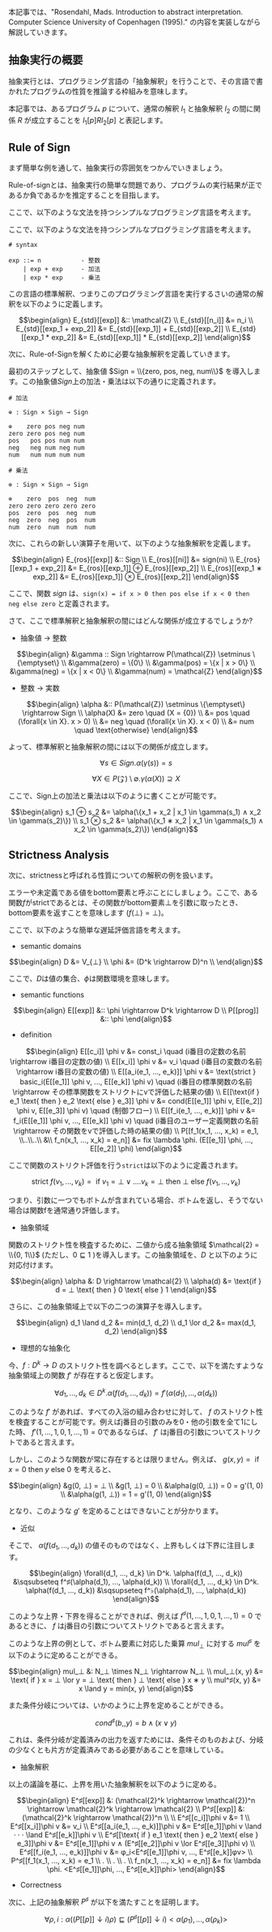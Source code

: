 本記事では、"Rosendahl, Mads. Introduction to abstract interpretation. Computer Science University of Copenhagen (1995)." の内容を実装しながら解説していきます。

## 抽象実行の概要

抽象実行とは、プログラミング言語の「抽象解釈」を行うことで、その言語で書かれたプログラムの性質を推論する枠組みを意味します。

本記事では、あるプログラム $p$ について、通常の解釈 $I_1$ と抽象解釈 $I_2$ の間に関係 $R$ が成立することを $I_1[p] R I_2[p]$ と表記します。

## Rule of Sign

まず簡単な例を通して、抽象実行の雰囲気をつかんでいきましょう。

Rule-of-signとは、抽象実行の簡単な問題であり、プログラムの実行結果が正であるか負であるかを推定することを目指します。

ここで、以下のような文法を持つシンプルなプログラミング言語を考えます。

ここで、以下のような文法を持つシンプルなプログラミング言語を考えます。

```
# syntax

exp ::= n           - 整数
	| exp + exp     - 加法
	| exp * exp     - 乗法
```

この言語の標準解釈、つまりこのプログラミング言語を実行するさいの通常の解釈を以下のように定義します。

```math
\begin{align}
    E_{std}[[exp]] &:: \mathcal{Z} \\
    E_{std}[[n_i]] &= n_i \\
    E_{std}[[exp_1 + exp_2]] &= E_{std}[[exp_1]] + E_{std}[[exp_2]] \\
    E_{std}[[exp_1 * exp_2]] &= E_{std}[[exp_1]] * E_{std}[[exp_2]]
\end{align}
```

次に、Rule-of-Signを解くために必要な抽象解釈を定義していきます。

最初のステップとして、抽象値 $Sign = \\{zero, pos, neg, num\\}$ を導入します。この抽象値$Sign$上の加法・乗法は以下の通りに定義されます。

```
# 加法

⊕ : Sign × Sign → Sign

⊕    zero pos neg num
zero zero pos neg num
pos   pos pos num num
neg   neg num neg num
num   num num num num
```

```
# 乗法

⊗ : Sign × Sign → Sign

⊗    zero  pos  neg  num
zero zero zero zero zero
pos  zero  pos  neg  num
neg  zero  neg  pos  num
num  zero  num  num  num
```

次に、これらの新しい演算子を用いて、以下のような抽象解釈を定義します。


```math
\begin{align}
    E_{ros}[[exp]] &:: Sign \\
    E_{ros}[[ni]] &= sign(ni) \\
    E_{ros}[[exp_1 + exp_2]] &= E_{ros}[[exp_1]] ⊕ E_{ros}[[exp_2]] \\
    E_{ros}[[exp_1 ∗ exp_2]] &= E_{ros}[[exp_1]] ⊗ E_{ros}[[exp_2]]
\end{align}
```

ここで、関数 $sign$ は、`sign(x) = if x > 0 then pos else if x < 0 then neg else zero` と定義されます。

さて、ここで標準解釈と抽象解釈の間にはどんな関係が成立するでしょうか?

- 抽象値 -> 整数

```math
\begin{align}
    &\gamma :: Sign \rightarrow P(\mathcal{Z}) \setminus \{\emptyset\} \\
    
    &\gamma(zero) = \{0\} \\
    &\gamma(pos) = \{x | x > 0\} \\ 
    &\gamma(neg) = \{x | x < 0\} \\
    &\gamma(num) = \mathcal{Z}
\end{align}
```

- 整数 -> 実数

```math
\begin{align}
\alpha &:: P(\mathcal{Z}) \setminus \{\emptyset\} \rightarrow Sign \\
\alpha(X) &= zero \quad (X = {0}) \\
          &= pos  \quad (\forall{x \in X}. x > 0) \\
		  &= neg  \quad (\forall{x \in X}. x < 0) \\
		  &= num  \quad \text{otherwise}
\end{align}
```

よって、標準解釈と抽象解釈の間には以下の関係が成立します。

```math
\forall{s} \in Sign.  \alpha(\gamma(s)) = s 
```
```math
\forall{X} \in P(\mathcal{Z}) \setminus \emptyset.  \gamma(\alpha(X)) \supseteq X
```

ここで、Sign上の加法と乗法は以下のように書くことが可能です。

```math
\begin{align}
s_1 ⊕ s_2 &= \alpha(\{x_1 + x_2 | x_1 \in \gamma(s_1) ∧ x_2 \in \gamma(s_2)\}) \\
s_1 ⊗ s_2 &= \alpha(\{x_1 ∗ x_2 | x_1 \in \gamma(s_1) ∧ x_2 \in \gamma(s_2)\}) 
\end{align}
```

## Strictness Analysis

次に、strictnessと呼ばれる性質についての解釈の例を扱います。

エラーや未定義である値をbottom要素と呼ぶことにしましょう。ここで、ある関数$f$がstrictであるとは、その関数がbottom要素$⊥$を引数に取ったとき、bottom要素を返すことを意味します ($f(⊥) = ⊥$)。

ここで、以下のような簡単な遅延評価言語を考えます。

- semantic domains

```math
\begin{align}
    D &= V_{⊥}         \\
\phi &= (D^k \rightarrow D)^n  \\
\end{align}
```

ここで、$D$は値の集合、$\phi$は関数環境を意味します。

- semantic functions

```math
\begin{align}
    E[[exp]]  &:: \phi \rightarrow D^k \rightarrow D  \\
    P[[prog]] &:: \phi
\end{align}
```

- definition

```math
\begin{align}
    E[[c_i]] \phi v  &= const_i \quad (i番目の定数の名前 \rightarrow i番目の定数の値) \\                                     
E[[x_i]] \phi v      &= v_i \quad (i番目の変数の名前 \rightarrow i番目の変数の値) \\                                            
E[[a_i(e_1, ..., e_k)]] \phi v  &= \text{strict } basic_i(E[[e_1]] \phi v, ..., E[[e_k]] \phi v) \quad (i番目の標準関数の名前 \rightarrow その標準関数をストリクトにvで評価した結果の値) \\
E[[\text{if } e_1 \text{ then } e_2 \text{ else } e_3]] \phi v &= cond(E[[e_1]] \phi v, E[[e_2]] \phi v, E[[e_3]] \phi v) \quad (制御フロー) \\
E[[f_i(e_1, ..., e_k)]] \phi v       &= f_i(E[[e_1]] \phi v, ..., E[[e_k]] \phi v) \quad (i番目のユーザー定義関数の名前 \rightarrow その関数をvで評価した時の結果の値)          \\ 

P[[f_1(x_1, ..., x_k) = e_1, \\..\\..\\ &\\ f_n(x_1, ..., x_k) = e_n]]  &= fix \lambda \phi. (E[[e_1]] \phi, ..., E[[e_2]] \phi)
\end{align}
```

ここで関数のストリクト評価を行う`strict`は以下のように定義されます。

```math
\text{strict } f(v_1, ..., v_k) = \text{ if } v_1 = ⊥ ∨ .... v_k = ⊥ \text{ then } ⊥ \text{ else } f(v_1, ..., v_k)
```

つまり、引数に一つでもボトムが含まれている場合、ボトムを返し、そうでない場合は関数fを通常通り評価します。

- 抽象領域

関数のストリクト性を検査するために、二値から成る抽象領域 $\mathcal{2} = \\{0, 1\\}$ (ただし、$0 \sqsubseteq 1$ )を導入します。この抽象領域を、$D$ と以下のように対応付けます。

```math
\begin{align}
\alpha &: D \rightarrow \mathcal{2} \\
\alpha(d) &= \text{if } d = ⊥ \text{ then } 0 \text{ else } 1
\end{align}
```

さらに、この抽象領域上で以下の二つの演算子を導入します。

```math
\begin{align}
  d_1 \land d_2 &= min(d_1, d_2) \\
  d_1 \lor d_2 &= max(d_1, d_2)
\end{align}
```

- 理想的な抽象化

今、$f : D^k \rightarrow D$ のストリクト性を調べるとします。ここで、以下を満たすような抽象領域上の関数 $f'$ が存在すると仮定します。

```math
\forall{d_1, ..., d_k} \in D^k. \alpha(f(d_1, ..., d_k)) = f'(\alpha(d_1), ..., \alpha(d_k))
```

このような $f'$ があれば、すべての入浴の組み合わせに対して、 $f$ のストリクト性を検査することが可能です。例えばj番目の引数のみを0・他の引数を全て1にした時、 $f'(1, ..., 1, 0, 1, ..., 1) = 0$であるならば、 $f'$ はj番目の引数についてストリクトであると言えます。

しかし、このような関数が常に存在するとは限りません。例えば、 $g(x, y) = \text{ if } x = 0 \text{ then } y \text{ else } 0$ を考えると、

```math
\begin{align}
	&g(0, ⊥) = ⊥ \\
	&g(1, ⊥) = 0 \\
	&\alpha(g(0, ⊥)) = 0 = g'(1, 0) \\
	&\alpha(g(1, ⊥)) = 1 = g'(1, 0)
\end{align}
```

となり、このような $g'$ を定めることはできないことが分かります。

- 近似

そこで、 $\alpha(f(d_1, ..., d_k))$ の値そのものではなく、上界もしくは下界に注目します。

```math
\begin{align}
\forall{d_1, ..., d_k} \in D^k. \alpha(f(d_1, ..., d_k)) &\sqsubseteq f^♯(\alpha(d_1), ..., \alpha(d_k)) \\
\forall{d_1, ..., d_k} \in D^k. \alpha(f(d_1, ..., d_k)) &\sqsupseteq f^♭(\alpha(d_1), ..., \alpha(d_k))
\end{align}
```

このような上界・下界を得ることができれば、例えば $f^♯(1, ..., 1, 0, 1, ..., 1) = 0$ であるときに、 $f$ はj番目の引数についてストリクトであると言えます。

このような上界の例として、ボトム要素に対応した乗算 $mul_⊥$ に対する $mul^♯$ を以下のように定めることができる。

```math
\begin{align}
mul_⊥ &: N_⊥ \times N_⊥ \rightarrow N_⊥ \\
mul_⊥(x, y) &= \text{ if } x = ⊥ \lor y = ⊥ \text{ then } ⊥ \text{ else } x ∗ y \\

mul^♯(x, y) &= x \land y = min(x, y)
\end{align}
```

また条件分岐については、いかのように上界を定めることができる。

```math
cond^♯(b, , y) = b \land (x \lor y)
```

これは、条件分岐が定義済みの出力を返すためには、条件そのものおよび、分岐の少なくとも片方が定義済みである必要があることを意味している。

- 抽象解釈

以上の議論を基に、上界を用いた抽象解釈を以下のように定める。

```math
\begin{align}
E^♯[[exp]] &: (\mathcal{2}^k \rightarrow \mathcal{2})^n \rightarrow \mathcal{2}^k \rightarrow \mathcal{2} \\
P^♯[[exp]] &: (\mathcal{2}^k \rightarrow \mathcal{2})^n \\ \\

E^♯[[c_i]]\phi v                      &= 1 \\
E^♯[[x_i]]\phi v                      &= v_i \\
E^♯[[a_i(e_1, ..., e_k)]]\phi v       &= E^♯[[e_1]]\phi v \land · · · \land E^♯[[e_k]]\phi v \\ 
E^♯[[\text{ if } e_1 \text{ then } e_2 \text{ else } e_3]]\phi v &= E^♯[[e_1]]\phi v ∧ (E^♯[[e_2]]\phi v \lor E^♯[[e_3]]\phi v) \\
E^♯[[f_i(e_1, ..., e_k)]]\phi v       &= φ_i<E^♯[[e_1]]\phi v, ..., E^♯[[e_k]]φv>  \\

P^♯[[f_1(x_1, ..., x_k) = e_1 \\
               . \\
               . \\
               . \\
     f_n(x_1, ..., x_k) = e_n]]   &= fix \lambda \phi. <E^♯[[e_1]]\phi, ..., E^♯[[e_k]]\phi>
\end{align}
```

- Correctness

次に、上記の抽象解釈 $P^♯$ が以下を満たすことを証明します。

```math
\forall{\rho, i}: \alpha((P[[p]] ↓ i)\rho) \sqsubseteq (P^♯[[p]] ↓ i)<\alpha(\rho_1), ..., \alpha(\rho_k)>
```





